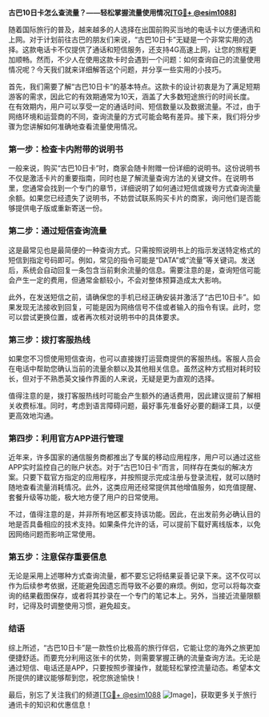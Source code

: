 **古巴10日卡怎么查流量？——轻松掌握流量使用情况[[TG💪+ @esim1088](https://t.me/s/esim1088)]**

随着国际旅行的普及，越来越多的人选择在出国前购买当地的电话卡以方便通讯和上网。对于计划前往古巴的朋友们来说，“古巴10日卡”无疑是一个非常实用的选择。这款电话卡不仅提供了通话和短信服务，还支持4G高速上网，让您的旅程更加顺畅。然而，不少人在使用这款卡时会遇到一个问题：如何查询自己的流量使用情况呢？今天我们就来详细解答这个问题，并分享一些实用的小技巧。

首先，我们需要了解“古巴10日卡”的基本特点。这款卡的设计初衷是为了满足短期游客的需求，因此它的有效期通常为10天，涵盖了大多数短途旅行的时间长度。在有效期内，用户可以享受一定的通话时间、短信数量以及数据流量。不过，由于网络环境和运营商的不同，查询流量的方式可能会略有差异。接下来，我们将分步骤为您讲解如何准确地查看流量使用情况。

### **第一步：检查卡内附带的说明书**
一般来说，购买“古巴10日卡”时，商家会随卡附赠一份详细的说明书。这份说明书不仅是激活卡片的重要指南，同时也是了解流量查询方法的关键文件。在说明书里，您通常会找到一个专门的章节，详细说明了如何通过短信或拨号方式查询流量余额。如果您已经遗失了说明书，不妨尝试联系购买卡片的商家，询问他们是否能够提供电子版或重新寄送一份。

### **第二步：通过短信查询流量**
这是最常见也是最简便的一种查询方式。只需按照说明书上的指示发送特定格式的短信到指定号码即可。例如，常见的指令可能是“DATA”或“流量”等关键词。发送后，系统会自动回复一条包含当前剩余流量的信息。需要注意的是，查询短信可能会产生一定的费用，但通常金额较小，不会对整体预算造成太大影响。

此外，在发送短信之前，请确保您的手机已经正确安装并激活了“古巴10日卡”。如果发现无法接收到回复，可能是因为网络信号不佳或者输入的指令有误。此时，您可以尝试更换位置，或者再次核对说明书中的具体要求。

### **第三步：拨打客服热线**
如果您不习惯使用短信查询，也可以直接拨打运营商提供的客服热线。客服人员会在电话中帮助您确认当前的流量余额以及其他相关信息。虽然这种方式相对耗时较长，但对于不熟悉英文操作界面的人来说，无疑是更为直观的选择。

值得注意的是，拨打客服热线时可能会产生额外的通话费用，因此建议提前了解相关收费标准。同时，考虑到语言障碍问题，最好事先准备好必要的翻译工具，以便更高效地沟通。

### **第四步：利用官方APP进行管理**
近年来，许多国家的通信服务商都推出了专属的移动应用程序，用户可以通过这些APP实时监控自己的账户状态。对于“古巴10日卡”而言，同样存在类似的解决方案。只要下载官方指定的应用程序，并按照提示完成注册与登录流程，就可以随时随地查看流量消耗情况。此外，这类应用还经常提供其他增值服务，如充值提醒、套餐升级等功能，极大地方便了用户的日常使用。

不过，值得注意的是，并非所有地区都支持该功能。因此，在出发前务必确认目的地是否具备相应的技术支持。如果条件允许的话，可以提前下载好离线版本，以免因网络问题而影响正常使用。

### **第五步：注意保存重要信息**
无论是采用上述哪种方式查询流量，都不要忘记将结果妥善记录下来。这不仅可以作为后续参考依据，还能避免因遗忘而导致不必要的麻烦。例如，您可以将每次查询的结果截图保存，或者将其抄录在一个专门的笔记本上。另外，当接近流量限额时，记得及时调整使用习惯，避免超支。

### **结语**
综上所述，“古巴10日卡”是一款性价比极高的旅行伴侣，它能让您的海外之旅更加便捷舒适。而要充分利用这张卡的优势，则需要掌握正确的流量查询方法。无论是通过短信、电话还是APP，只要按照步骤操作，就能轻松掌控流量动态。希望本文所提供的建议能够帮到您，祝您旅途愉快！

最后，别忘了关注我们的频道[[TG💪+ @esim1088](https://t.me/s/esim1088) ![Image](https://i.postimg.cc/4NQfJmqS/Snipaste-2025-05-13-00-14-12.png)]，获取更多关于旅行通讯卡的知识和优惠信息！